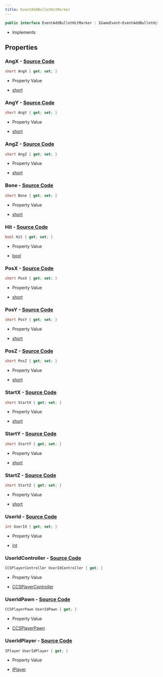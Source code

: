 ```yaml
---
title: EventAddBulletHitMarker
---
```


```csharp
public interface EventAddBulletHitMarker : IGameEvent<EventAddBulletHitMarker>
```

- Implements

## Properties

### **AngX** - [Source Code](https://github.com/swiftly-solution/swiftlys2/blob/main/managed/src/SwiftlyS2.Generated/GameEvents/Interfaces/EventAddBulletHitMarker.cs#L62)

```csharp
short AngX { get; set; }
```

- Property Value

- [short](https://learn.microsoft.com/dotnet/api/system.int16)

### **AngY** - [Source Code](https://github.com/swiftly-solution/swiftlys2/blob/main/managed/src/SwiftlyS2.Generated/GameEvents/Interfaces/EventAddBulletHitMarker.cs#L67)

```csharp
short AngY { get; set; }
```

- Property Value

- [short](https://learn.microsoft.com/dotnet/api/system.int16)

### **AngZ** - [Source Code](https://github.com/swiftly-solution/swiftlys2/blob/main/managed/src/SwiftlyS2.Generated/GameEvents/Interfaces/EventAddBulletHitMarker.cs#L72)

```csharp
short AngZ { get; set; }
```

- Property Value

- [short](https://learn.microsoft.com/dotnet/api/system.int16)

### **Bone** - [Source Code](https://github.com/swiftly-solution/swiftlys2/blob/main/managed/src/SwiftlyS2.Generated/GameEvents/Interfaces/EventAddBulletHitMarker.cs#L42)

```csharp
short Bone { get; set; }
```

- Property Value

- [short](https://learn.microsoft.com/dotnet/api/system.int16)

### **Hit** - [Source Code](https://github.com/swiftly-solution/swiftlys2/blob/main/managed/src/SwiftlyS2.Generated/GameEvents/Interfaces/EventAddBulletHitMarker.cs#L92)

```csharp
bool Hit { get; set; }
```

- Property Value

- [bool](https://learn.microsoft.com/dotnet/api/system.boolean)

### **PosX** - [Source Code](https://github.com/swiftly-solution/swiftlys2/blob/main/managed/src/SwiftlyS2.Generated/GameEvents/Interfaces/EventAddBulletHitMarker.cs#L47)

```csharp
short PosX { get; set; }
```

- Property Value

- [short](https://learn.microsoft.com/dotnet/api/system.int16)

### **PosY** - [Source Code](https://github.com/swiftly-solution/swiftlys2/blob/main/managed/src/SwiftlyS2.Generated/GameEvents/Interfaces/EventAddBulletHitMarker.cs#L52)

```csharp
short PosY { get; set; }
```

- Property Value

- [short](https://learn.microsoft.com/dotnet/api/system.int16)

### **PosZ** - [Source Code](https://github.com/swiftly-solution/swiftlys2/blob/main/managed/src/SwiftlyS2.Generated/GameEvents/Interfaces/EventAddBulletHitMarker.cs#L57)

```csharp
short PosZ { get; set; }
```

- Property Value

- [short](https://learn.microsoft.com/dotnet/api/system.int16)

### **StartX** - [Source Code](https://github.com/swiftly-solution/swiftlys2/blob/main/managed/src/SwiftlyS2.Generated/GameEvents/Interfaces/EventAddBulletHitMarker.cs#L77)

```csharp
short StartX { get; set; }
```

- Property Value

- [short](https://learn.microsoft.com/dotnet/api/system.int16)

### **StartY** - [Source Code](https://github.com/swiftly-solution/swiftlys2/blob/main/managed/src/SwiftlyS2.Generated/GameEvents/Interfaces/EventAddBulletHitMarker.cs#L82)

```csharp
short StartY { get; set; }
```

- Property Value

- [short](https://learn.microsoft.com/dotnet/api/system.int16)

### **StartZ** - [Source Code](https://github.com/swiftly-solution/swiftlys2/blob/main/managed/src/SwiftlyS2.Generated/GameEvents/Interfaces/EventAddBulletHitMarker.cs#L87)

```csharp
short StartZ { get; set; }
```

- Property Value

- [short](https://learn.microsoft.com/dotnet/api/system.int16)

### **UserId** - [Source Code](https://github.com/swiftly-solution/swiftlys2/blob/main/managed/src/SwiftlyS2.Generated/GameEvents/Interfaces/EventAddBulletHitMarker.cs#L37)

```csharp
int UserId { get; set; }
```

- Property Value

- [int](https://learn.microsoft.com/dotnet/api/system.int32)

### **UserIdController** - [Source Code](https://github.com/swiftly-solution/swiftlys2/blob/main/managed/src/SwiftlyS2.Generated/GameEvents/Interfaces/EventAddBulletHitMarker.cs#L22)

```csharp
CCSPlayerController UserIdController { get; }
```

- Property Value

- [CCSPlayerController](/docs/api/shared/schemadefinitions/ccsplayercontroller)

### **UserIdPawn** - [Source Code](https://github.com/swiftly-solution/swiftlys2/blob/main/managed/src/SwiftlyS2.Generated/GameEvents/Interfaces/EventAddBulletHitMarker.cs#L28)

```csharp
CCSPlayerPawn UserIdPawn { get; }
```

- Property Value

- [CCSPlayerPawn](/docs/api/shared/schemadefinitions/ccsplayerpawn)

### **UserIdPlayer** - [Source Code](https://github.com/swiftly-solution/swiftlys2/blob/main/managed/src/SwiftlyS2.Generated/GameEvents/Interfaces/EventAddBulletHitMarker.cs#L31)

```csharp
IPlayer UserIdPlayer { get; }
```

- Property Value

- [IPlayer](/docs/api/shared/players/iplayer)

